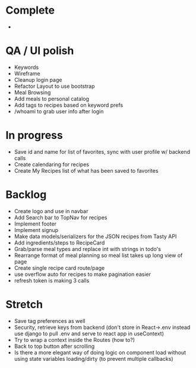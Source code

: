 # Complete
- 

# QA / UI polish
- Keywords
- Wireframe
- Cleanup login page
- Refactor Layout to use bootstrap <Container>
- Meal Browsing
- Add meals to personal catalog
- Add tags to recipes based on keyword prefs
- /whoami to grab user info after login

# In progress
- Save id and name for list of favorites, sync with user profile w/ backend calls
- Create calendaring for recipes
- Create My Recipes list of what has been saved to favorites

# Backlog
- Create logo and use in navbar
- Add Search bar to TopNav for recipes
- Implement footer
- Implement signup
- Make data models/serializers for the JSON recipes from Tasty API
- Add ingredients/steps to RecipeCard
- Grab/parse meal types and replace int with strings in todo's
- Rearrange format of meal planning so meal list takes up long view of page
- Create single recipe card route/page
- use overflow auto for recipes to make pagination easier
- refresh token is making 3 calls

# Stretch
- Save tag preferences as well
- Security, retrieve keys from backend (don't store in React->.env instead use django to pull .env and serve to react app in useContext)
- Try to wrap a context inside the Routes (how to?)
- Back to top button after scrolling
- Is there a more elegant way of doing logic on component load without using state variables loading/dirty (to prevent multiple callbacks)

